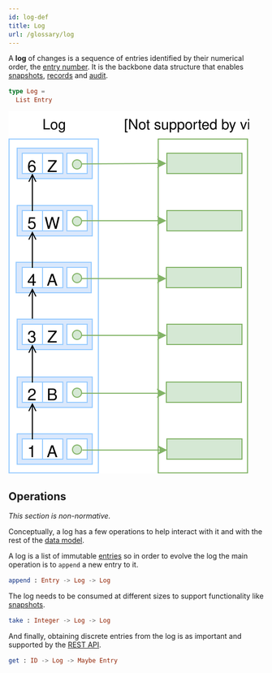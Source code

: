 ```yaml
---
id: log-def
title: Log
url: /glossary/log
---
```


A **log** of changes is a sequence of entries identified by
their numerical order, the [entry number](/glossary/entry#number).
It is the backbone data structure that enables [snapshots](/glossary/snapshot),
[records](/glossary/record) and [audit](/data-model/audit).


```elm
type Log =
  List Entry
```

![A picture of a log with A, B a Z entries](./data-model/data-model-log.svg)


## Operations

_This section is non-normative._

Conceptually, a log has a few operations to help interact with it and with the
rest of the [data model](/data-model).


A log is a list of immutable [entries](/glossary/entry) so in order to evolve
the log the main operation is to `append` a new entry to it.

```elm
append : Entry -> Log -> Log
```

The log needs to be consumed at different sizes to support functionality like
[snapshots](/glossary/snapshots).

```elm
take : Integer -> Log -> Log
```

And finally, obtaining discrete entries from the log is as important and
supported by the [REST API](/rest-api).

```elm
get : ID -> Log -> Maybe Entry
```
